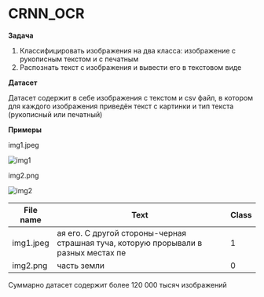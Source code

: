 # CRNN_OCR

**Задача**
1) Классифицировать изображения на два класса: изображение с рукописным текстом и с печатным
2) Распознать текст с изображения и вывести его в текстовом виде

**Датасет**

Датасет содержит в себе изображения с текстом и csv файл, в котором для каждого изображения приведён текст с картинки и тип текста (рукописный или печатный)

**Примеры**

img1.jpeg

![img1](https://github.com/user-attachments/assets/3d7480c3-5b2e-4f7b-9490-a3b2860bc72b)

img2.png

![img2](https://github.com/user-attachments/assets/0c177ccb-041b-4810-b90d-7d91091a876c)

File name | Text | Class |
--- | --- | --- |
img1.jpeg | ая его. С другой стороны-черная страшная туча, которую прорывали в разных местах пе | 1 |
img2.png | часть земли | 0 |

Суммарно датасет содержит более 120 000 тысяч изображений


